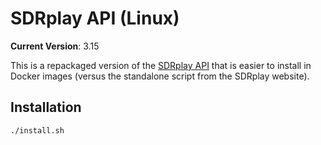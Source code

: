 # SDRplay API (Linux)

**Current Version**: 3.15

This is a repackaged version of the [SDRplay API](https://www.sdrplay.com/api/) that is easier to install in Docker images (versus the standalone script from the SDRplay website).

## Installation

```bash
./install.sh
```

